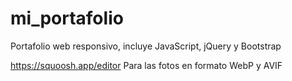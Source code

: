 # mi_portafolio
Portafolio web responsivo,  incluye JavaScript, jQuery y Bootstrap


https://squoosh.app/editor
Para las fotos en formato WebP y AVIF